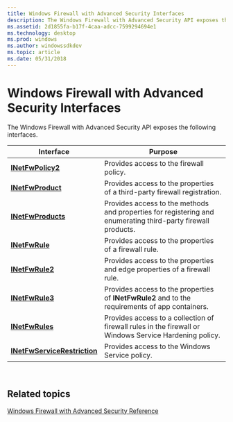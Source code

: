 ```yaml
---
title: Windows Firewall with Advanced Security Interfaces
description: The Windows Firewall with Advanced Security API exposes the following interfaces.
ms.assetid: 2d1855fa-b17f-4caa-adcc-7599294694e1
ms.technology: desktop
ms.prod: windows
ms.author: windowssdkdev
ms.topic: article
ms.date: 05/31/2018
---
```


# Windows Firewall with Advanced Security Interfaces

The Windows Firewall with Advanced Security API exposes the following interfaces.



| Interface                                                    | Purpose                                                                                                      |
|--------------------------------------------------------------|--------------------------------------------------------------------------------------------------------------|
| [**INetFwPolicy2**](/previous-versions/windows/desktop/api/Netfw/nn-netfw-inetfwpolicy2)                       | Provides access to the firewall policy.                                                                      |
| [**INetFwProduct**](/previous-versions/windows/desktop/api/Netfw/nn-netfw-inetfwproduct)                       | Provides access to the properties of a third-party firewall registration.                                    |
| [**INetFwProducts**](/previous-versions/windows/desktop/api/Netfw/nn-netfw-inetfwproducts)                     | Provides access to the methods and properties for registering and enumerating third-party firewall products. |
| [**INetFwRule**](/previous-versions/windows/desktop/api/Netfw/nn-netfw-inetfwrule)                             | Provides access to the properties of a firewall rule.                                                        |
| [**INetFwRule2**](/previous-versions/windows/desktop/api/Netfw/nn-netfw-inetfwrule2)                           | Provides access to the properties and edge properties of a firewall rule.                                    |
| [**INetFwRule3**](/previous-versions/windows/desktop/api/Netfw/nn-netfw-inetfwrule3)                           | Provides access to the properties of **INetFwRule2** and to the requirements of app containers.              |
| [**INetFwRules**](/previous-versions/windows/desktop/api/Netfw/nn-netfw-inetfwrules)                           | Provides access to a collection of firewall rules in the firewall or Windows Service Hardening policy.       |
| [**INetFwServiceRestriction**](/previous-versions/windows/desktop/api/Netfw/nn-netfw-inetfwservicerestriction) | Provides access to the Windows Service policy.                                                               |



 

## Related topics

<dl> <dt>

[Windows Firewall with Advanced Security Reference](windows-firewall-with-advanced-security-reference.md)
</dt> </dl>

 

 




